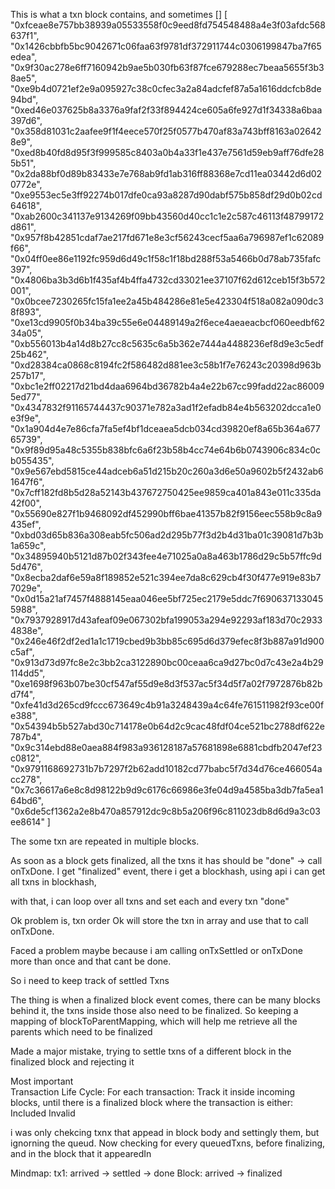 This is what a txn block contains, and sometimes []
[
  "0xfceae8e757bb38939a05533558f0c9eed8fd754548488a4e3f03afdc568637f1", "0x1426cbbfb5bc9042671c06faa63f9781df372911744c0306199847ba7f65edea",
  "0x9f30ac278e6ff7160942b9ae5b030fb63f87fce679288ec7beaa5655f3b38ae5", "0xe9b4d0721ef2e9a095927c38c0cfec3a2a84adcfef87a5a1616ddcfcb8de94bd",
  "0xed46e037625b8a3376a9faf2f33f894424ce605a6fe927d1f34338a6baa397d6", "0x358d81031c2aafee9f1f4eece570f25f0577b470af83a743bff8163a026428e9",
  "0xed8b40fd8d95f3f999585c8403a0b4a33f1e437e7561d59eb9aff76dfe285b51", "0x2da88bf0d89b83433e7e768ab9fd1ab316ff88368e7cd11ea03442d6d020772e",
  "0xe9553ec5e3ff92274b017dfe0ca93a8287d90dabf575b858df29d0b02cd64618", "0xab2600c341137e9134269f09bb43560d40cc1c1e2c587c46113f48799172d861",
  "0x957f8b42851cdaf7ae217fd671e8e3cf56243cecf5aa6a796987ef1c62089f66", "0x04ff0ee86e1192fc959d6d49c1f58c1f18bd288f53a5466b0d78ab735fafc397",
  "0x4806ba3b3d6b1f435af4b4ffa4732cd33021ee37107f62d612ceb15f3b572001", "0x0bcee7230265fc15fa1ee2a45b484286e81e5e423304f518a082a090dc38f893",
  "0xe13cd9905f0b34ba39c55e6e04489149a2f6ece4aeaeacbcf060eedbf6234a05", "0xb556013b4a14d8b27cc8c5635c6a5b362e7444a4488236ef8d9e3c5edf25b462",
  "0xd28384ca0868c8194fc2f586482d881ee3c58b1f7e76243c20398d963b257b17", "0xbc1e2ff02217d21bd4daa6964bd36782b4a4e22b67cc99fadd22ac860095ed77",
  "0x4347832f91165744437c90371e782a3ad1f2efadb84e4b563202dcca1e0e3f9e", "0x1a904d4e7e86cfa7fa5ef4bf1dceaea5dcb034cd39820ef8a65b364a67765739",
  "0x9f89d95a48c5355b838bfc6a6f23b58b4cc74e64b6b0743906c834c0cb055435", "0x9e567ebd5815ce44adceb6a51d215b20c260a3d6e50a9602b5f2432ab61647f6",
  "0x7cff182fd8b5d28a52143b437672750425ee9859ca401a843e011c335da42f00", "0x55690e827f1b9468092df452990bff6bae41357b82f9156eec558b9c8a9435ef",
  "0xbd03d65b836a308eab5fc506ad2d295b77f3d2b4d31ba01c39081d7b3b1a659c", "0x34895940b5121d87b02f343fee4e71025a0a8a463b1786d29c5b57ffc9d5d476",
  "0x8ecba2daf6e59a8f189852e521c394ee7da8c629cb4f30f477e919e83b77029e", "0x0d15a21af7457f4888145eaa046ee5bf725ec2179e5ddc7f6906371330455988",
  "0x7937928917d43afeaf09e067302bfa199053a294e92293af183d70c29334838e", "0x246e46f2df2ed1a1c1719cbed9b3bb85c695d6d379efec8f3b887a91d900c5af",
  "0x913d73d97fc8e2c3bb2ca3122890bc00ceaa6ca9d27bc0d7c43e2a4b29114dd5", "0xe1698f963b07be30cf547af55d9e8d3f537ac5f34d5f7a02f7972876b82bd7f4",
  "0xfe41d3d265cd9fccc673649c4b91a3248439a4c64fe761511982f93ce00fe388", "0x54394b5b527abd30c714178e0b64d2c9cac48fdf04ce521bc2788df622e787b4",
  "0x9c314ebd88e0aea884f983a936128187a57681898e6881cbdfb2047ef23c0812", "0x9791168692731b7b7297f2b62add10182cd77babc5f7d34d76ce466054acc278",
  "0x7c36617a6e8c8d98122b9d9c6176c66986e3fe04d9a4585ba3db7fa5ea164bd6", "0x6de5cf1362a2e8b470a857912dc9c8b5a206f96c811023db8d6d9a3c03ee8614"
]


The some txn are repeated in multiple blocks.

As soon as a block gets finalized, all the txns it has should be "done" -> call onTxDone.
I get "finalized" event, there i get a blockhash, 
using api i can get all txns in blockhash,

with that, i can loop over all txns and set each and every txn "done"

Ok problem is, txn order
Ok will store the txn in array and use that to call onTxDone.

Faced a problem maybe because i am calling onTxSettled or onTxDone more than once and that cant be done.

So i need to keep track of settled Txns

The thing is when a finalized block event comes, there can be many blocks behind it, the txns inside those also need to be finalized.
So keeping a mapping of blockToParentMapping, which will help me retrieve all the parents which need to be finalized

Made a major mistake, trying to settle txns of a different block in the finalized block and rejecting it

Most important  
Transaction Life Cycle:
For each transaction:
  Track it inside incoming blocks, until there is a finalized block where the transaction is either:
    Included
    Invalid

i was only chekcing txnx that appead in block body and settingly them, but ignorning the queud.
Now checking for every queuedTxns, before finalizing, and in the block that it appearedIn

Mindmap: 
tx1: arrived → settled → done
Block: arrived → finalized
